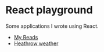 # React playground

 Some applications I wrote using React.

* [My Reads](https://github.com/davidezordan/React-Playground/tree/master/my-reads)
* [Heathrow weather](https://github.com/davidezordan/React-Playground/tree/master/heathrow-weather)

